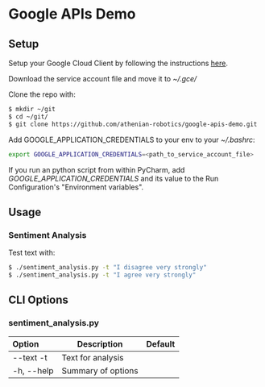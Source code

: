 # Google APIs Demo


## Setup

Setup your Google Cloud Client by following the instructions [here](https://cloud.google.com/natural-language/docs/quickstart-client-libraries#client-libraries-usage-python).

Download the service account file and move it to *~/.gce/*

Clone the repo with:
```bash
$ mkdir ~/git
$ cd ~/git/
$ git clone https://github.com/athenian-robotics/google-apis-demo.git
```

Add GOOGLE_APPLICATION_CREDENTIALS to your env to your *~/.bashrc*:
```bash
export GOOGLE_APPLICATION_CREDENTIALS=<path_to_service_account_file>
```

If you run an python script from within PyCharm, add *GOOGLE_APPLICATION_CREDENTIALS* and its value to 
the Run Configuration's "Environment variables".

## Usage

### Sentiment Analysis

Test text with:
```bash
$ ./sentiment_analysis.py -t "I disagree very strongly"
$ ./sentiment_analysis.py -t "I agree very strongly"
```

## CLI Options

### sentiment_analysis.py 

| Option           | Description                                        | Default        |
|:-----------------|----------------------------------------------------|----------------|
| --text -t        | Text for analysis                                  |                |
| -h, --help       | Summary of options                                 |                |
